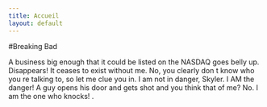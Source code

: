 ```yaml
---
title: Accueil
layout: default
---
```

#Breaking Bad

A business big enough that it could be listed on the NASDAQ goes belly up. Disappears! It ceases to exist without me. No, you clearly don t know who you re talking to, so let me clue you in. I am not in danger, Skyler.
I AM the danger! A guy opens his door and gets shot and you think that of me? No. I am the one who knocks! .
